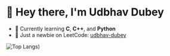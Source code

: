 # 👋 Hey there, I'm Udbhav Dubey

- 🌱 Currently learning **C**, **C++**, and **Python**
- 🚀 Just a newbie on LeetCode: [udbhav-dubey](https://leetcode.com/u/udbhav-dubey/)



![Top Langs](https://github-readme-stats.vercel.app/api/top-langs/?username=Udbhav-Dubeylayout=compact&theme=radical))
